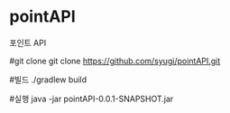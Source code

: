 # pointAPI
포인트 API

#git clone
git clone https://github.com/syugi/pointAPI.git

#빌드
./gradlew build 

#실행
java -jar pointAPI-0.0.1-SNAPSHOT.jar
